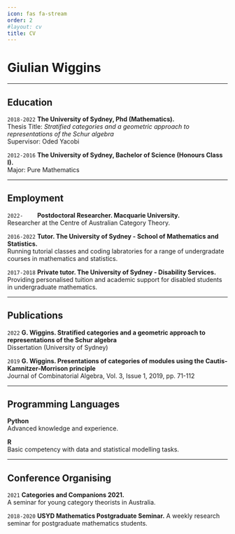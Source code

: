 ```yaml
---
icon: fas fa-stream
order: 2
#layout: cv
title: CV
---
```

# Giulian Wiggins

- - - 

## Education

`2018-2022`
__The University of Sydney, Phd (Mathematics).__  
Thesis Title: *Stratified categories and a geometric approach to representations of the Schur algebra*  
Supervisor: Oded Yacobi


`2012-2016`
__The University of Sydney, Bachelor of Science (Honours Class I).__  
Major: Pure Mathematics

- - -

## Employment

`2022-    `
__Postdoctoral Researcher. Macquarie University.__  
Researcher at the Centre of Australian Category Theory.

`2016-2022`
__Tutor. The University of Sydney - School of Mathematics and Statistics.__  
Running tutorial classes and coding labratories for a range of undergradate courses in mathematics and statistics.

`2017-2018`
__Private tutor. The University of Sydney - Disability Services.__  
Providing personalised tuition and academic support for disabled students in undergraduate mathematics. 

- - - 

## Publications

`2022`
__G. Wiggins. Stratified categories and a geometric approach to representations of the Schur algebra__  
Dissertation (University of Sydney)


`2019`
__G. Wiggins. Presentations of categories of modules using the Cautis-Kamnitzer-Morrison principle__  
Journal of Combinatorial Algebra, Vol. 3, Issue 1, 2019, pp. 71-112

- - -

## Programming Languages

__Python__  
Advanced knowledge and experience.


__R__  
Basic competency with data and statistical modelling tasks.

- -  -

<!--
## Scholarships and Funding (abridged)

`2018-2021`
__Research Training Program.__  
35,000AUD per annum stipend provided by the Australian government for postgraduate research.

`2018`
__MSRI Summer Graduate School: Derived Categories (UC Berkeley).__  
700USD for travel to Berkeley, CA, plus full accomodation costs for two weeks. 

`2018`
__Masterclass: Tensor triangular geometry and equivariant stable homotopy theory (University of Copenhagen).__  
2500 DKK.

- - - 
--> 


## Conference Organising

`2021`
__Categories and Companions 2021.__  
A seminar for young category theorists in Australia.

`2018-2020`
__USYD Mathematics Postgraduate Seminar.__ 
A weekly research seminar for postgraduate mathematics students.





<!-- ### Footer

Last updated: Jan 2023 -->